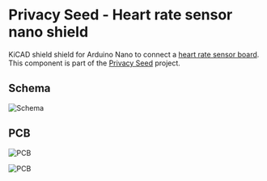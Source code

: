 # Privacy Seed - Heart rate sensor nano shield

KiCAD shield shield for Arduino Nano to connect a [heart rate sensor board](https://github.com/iliasbartolini/privacy-seed-heartrate-sensor-board).
This component is part of the [Privacy Seed](https://privacy-seed.org/) project.

## Schema

![Schema](https://raw.githubusercontent.com/iliasbartolini/privacy-seed-heartrate-sensor-nano-shield/doc/schema.png)


## PCB

![PCB](https://raw.githubusercontent.com/iliasbartolini/privacy-seed-heartrate-sensor-nano-shield/doc/pcb.png)

![PCB](https://raw.githubusercontent.com/iliasbartolini/privacy-seed-heartrate-sensor-nano-shield/heartrate_sensor_nano_shield-F.Cu.svg.png)
